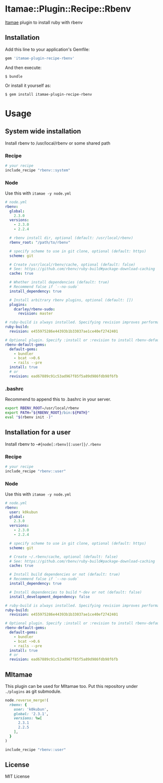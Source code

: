# Itamae::Plugin::Recipe::Rbenv

[Itamae](https://github.com/ryotarai/itamae) plugin to install ruby with rbenv

## Installation

Add this line to your application's Gemfile:

```ruby
gem 'itamae-plugin-recipe-rbenv'
```

And then execute:

    $ bundle

Or install it yourself as:

    $ gem install itamae-plugin-recipe-rbenv

# Usage
## System wide installation

Install rbenv to /usr/local/rbenv or some shared path

### Recipe

```ruby
# your recipe
include_recipe "rbenv::system"
```

### Node

Use this with `itamae -y node.yml`

```yaml
# node.yml
rbenv:
  global:
    2.3.0
  versions:
    - 2.3.0
    - 2.2.4

  # rbenv install dir, optional (default: /usr/local/rbenv)
  rbenv_root: "/path/to/rbenv"

  # specify scheme to use in git clone, optional (default: https)
  scheme: git

  # Create /usr/local/rbenv/cache, optional (default: false)
  # See: https://github.com/rbenv/ruby-build#package-download-caching
  cache: true

  # Whether install dependencies (default: true)
  # Recommend false if `--no-sudo`
  install_dependency: true

  # Install arbitrary rbenv plugins, optional (default: [])
  plugins:
    dcarley/rbenv-sudo:
      revision: master

# ruby-build is always installed. Specifying revision improves performance.
ruby-build:
  revision: e455975286e44393b1b33037ae1ce40ef2742401

# Optional plugin. Specify :install or :revision to install rbenv-default-gems.
rbenv-default-gems:
  default-gems:
    - bundler
    - bcat ~>0.6
    - rails --pre
  install: true
  # or
  revision: ead67889c91c53ad967f85f5a89d986fdb98f6fb
```

### .bashrc

Recommend to append this to .bashrc in your server.

```bash
export RBENV_ROOT=/usr/local/rbenv
export PATH="${RBENV_ROOT}/bin:${PATH}"
eval "$(rbenv init -)"
```

## Installation for a user

Install rbenv to `~#{node[:rbenv][:user]}/.rbenv`

### Recipe

```ruby
# your recipe
include_recipe "rbenv::user"
```

### Node

Use this with `itamae -y node.yml`

```yaml
# node.yml
rbenv:
  user: k0kubun
  global:
    2.3.0
  versions:
    - 2.3.0
    - 2.2.4

  # specify scheme to use in git clone, optional (default: https)
  scheme: git

  # Create ~/.rbenv/cache, optional (default: false)
  # See: https://github.com/rbenv/ruby-build#package-download-caching
  cache: true

  # Install build dependencies or not (default: true)
  # Recommend false if `--no-sudo`
  install_dependency: true

  # Install dependencies to build *-dev or not (default: false)
  install_development_dependency: false

# ruby-build is always installed. Specifying revision improves performance.
ruby-build:
  revision: e455975286e44393b1b33037ae1ce40ef2742401

# Optional plugin. Specify :install or :revision to install rbenv-default-gems.
rbenv-default-gems:
  default-gems:
    - bundler
    - bcat ~>0.6
    - rails --pre
  install: true
  # or
  revision: ead67889c91c53ad967f85f5a89d986fdb98f6fb
```

## MItamae

This plugin can be used for MItamae too. Put this repository under `./plugins` as git submodule.

```rb
node.reverse_merge!(
  rbenv: {
    user: 'k0kubun',
    global: '2.3.1',
    versions: %w[
      2.3.1
      2.2.5
    ],
  }
)

include_recipe "rbenv::user"
```

## License

MIT License
